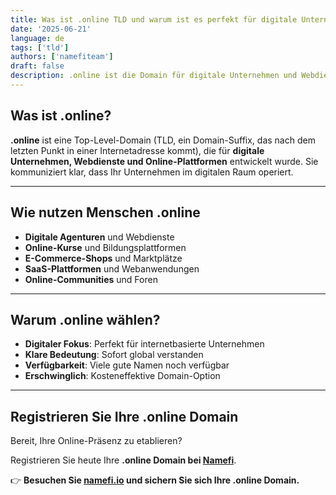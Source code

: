 ```yaml
---
title: Was ist .online TLD und warum ist es perfekt für digitale Unternehmen?
date: '2025-06-21'
language: de
tags: ['tld']
authors: ['namefiteam']
draft: false
description: .online ist die Domain für digitale Unternehmen und Webdienste. Perfekt für die Etablierung Ihrer Online-Präsenz und digitalen Identität.
---
```


## **Was ist .online?**

**.online** ist eine Top-Level-Domain (TLD, ein Domain-Suffix, das nach dem letzten Punkt in einer Internetadresse kommt), die für **digitale Unternehmen, Webdienste und Online-Plattformen** entwickelt wurde. Sie kommuniziert klar, dass Ihr Unternehmen im digitalen Raum operiert.

---

## **Wie nutzen Menschen .online**

* **Digitale Agenturen** und Webdienste
* **Online-Kurse** und Bildungsplattformen
* **E-Commerce-Shops** und Marktplätze
* **SaaS-Plattformen** und Webanwendungen
* **Online-Communities** und Foren

---

## **Warum .online wählen?**

* **Digitaler Fokus**: Perfekt für internetbasierte Unternehmen
* **Klare Bedeutung**: Sofort global verstanden
* **Verfügbarkeit**: Viele gute Namen noch verfügbar
* **Erschwinglich**: Kosteneffektive Domain-Option

---

## **Registrieren Sie Ihre .online Domain**

Bereit, Ihre Online-Präsenz zu etablieren?

Registrieren Sie heute Ihre **.online Domain bei [Namefi](https://namefi.io)**.

👉 **Besuchen Sie [namefi.io](https://namefi.io) und sichern Sie sich Ihre .online Domain.**